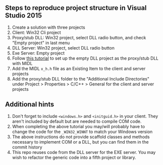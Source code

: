 ## Steps to reproduce project structure in Visual Studio 2015

1. Create a solution with three projects
 1. Client: Win32 Cli project
 2. Proxy/stub DLL: Win32 project, select DLL radio button, and check "Empty project" in last menu
 3. DLL Server: Win32 project, select DLL radio button
 4. Exe Server: Empty project
2. Follow [this tutorial](http://blogs.msdn.com/b/eldar/archive/2006/02/28/540981.aspx) to set up the empty DLL project as the proxy/stub DLL with MIDL
3. Add the MIDL `x_h.h` file as an Existing Item to the client and server projects
4. Add the proxy/stub DLL folder to the "Additional Include Directories" under Project > Properties > C/C++ > General for the client and server projects

## Additional hints
1. Don't forget to include `<windows.h>` and `<initguid.h>` in your client. They aren't included by default but are needed to compile COM code.
2. When completing the above tutorial you may/will probably have to change the code for the `_WIN32_WINNT` to match your Windows version
3. The above instructions do not provide scaffold classes and methods necessary to implement COM or a DLL, but you can find them in the commit history
4. This repo reuses code from the DLL server for the EXE server. You may wish to refactor the generic code into a fifth project or library.
